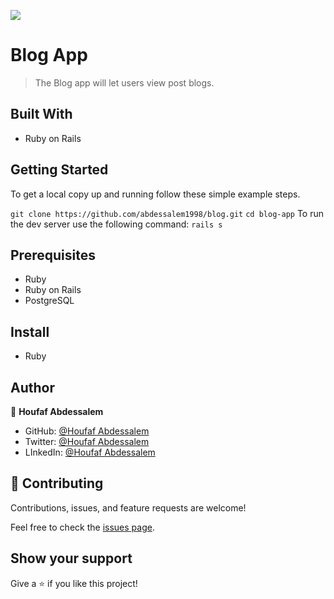 ![](https://img.shields.io/badge/Microverse-blueviolet)

# Blog App

> The Blog app will let users view post blogs.

## Built With

- Ruby on Rails

## Getting Started

To get a local copy up and running follow these simple example steps.

`git clone https://github.com/abdessalem1998/blog.git`
`cd blog-app`
To run the dev server use the following command:
`rails s`

## Prerequisites

- Ruby
- Ruby on Rails
- PostgreSQL

## Install

- Ruby

## Author

👤 **Houfaf Abdessalem**

- GitHub: [@Houfaf Abdessalem](https://github.com/abdessalem1998)
- Twitter: [@Houfaf Abdessalem](https://twitter.com/HAbdssalem)
- LInkedIn: [@Houfaf Abdessalem](https://www.linkedin.com/in/houfafabdessalem/)

## 🤝 Contributing

Contributions, issues, and feature requests are welcome!

Feel free to check the [issues page](../../issues/).

## Show your support

Give a ⭐️ if you like this project!
